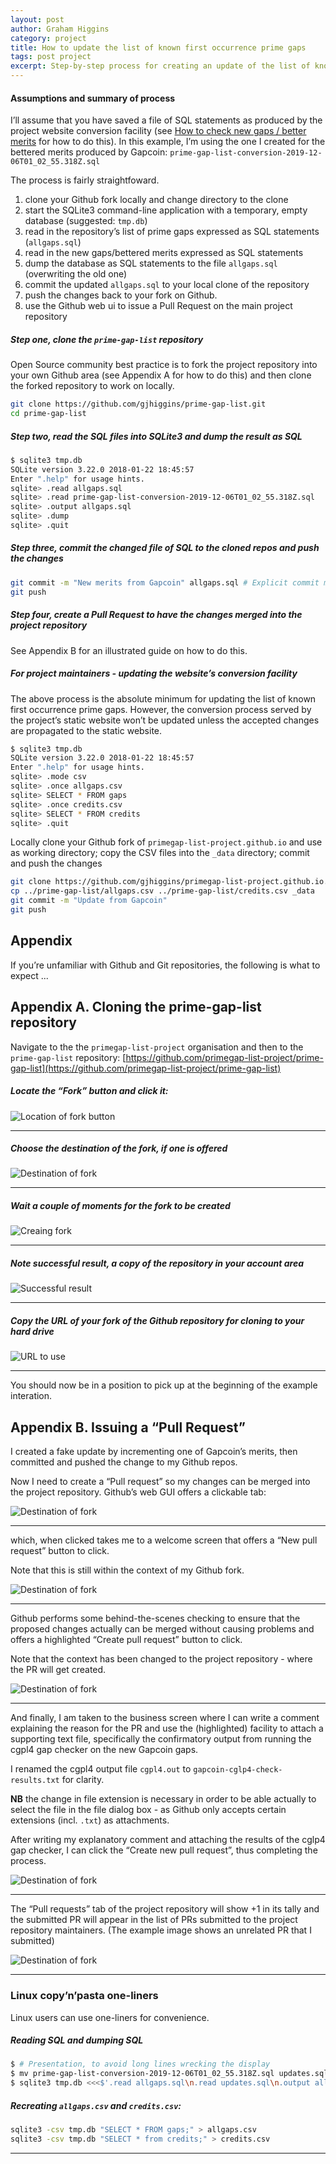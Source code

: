 ```yaml
---
layout: post
author: Graham Higgins
category: project
title: How to update the list of known first occurrence prime gaps
tags: post project
excerpt: Step-by-step process for creating an update of the list of known first occurrence prime gaps
---
```


#### Assumptions and summary of process

I’ll assume that you have saved a file of SQL statements as produced by the project website conversion facility (see [How to check new gaps / better merits](/project/2019/12/04/how-to-check/) for how to do this). In this example, I’m using the one I created for the bettered merits produced by Gapcoin: `prime-gap-list-conversion-2019-12-06T01_02_55.318Z.sql`

The process is fairly straightfoward.

1. clone your Github fork locally and change directory to the clone
2. start the SQLite3 command-line application with a temporary, empty database (suggested: `tmp.db`)
3. read in the repository’s list of prime gaps expressed as SQL statements (`allgaps.sql`)
4. read in the new gaps/bettered merits expressed as SQL statements
5. dump the database as SQL statements to the file `allgaps.sql` (overwriting the old one)
6. commit the updated `allgaps.sql` to your local clone of the repository
7. push the changes back to your fork on Github.
8. use the Github web ui to issue a Pull Request on the main project repository


##### Step one, clone the `prime-gap-list` repository 

Open Source community best practice is to fork the project repository into your own Github area (see Appendix A for how to do this) and then clone the forked repository to work on locally.

```bash
git clone https://github.com/gjhiggins/prime-gap-list.git
cd prime-gap-list
```

##### Step two, read the SQL files into SQLite3 and dump the result as SQL

```bash
$ sqlite3 tmp.db
SQLite version 3.22.0 2018-01-22 18:45:57
Enter ".help" for usage hints.
sqlite> .read allgaps.sql
sqlite> .read prime-gap-list-conversion-2019-12-06T01_02_55.318Z.sql
sqlite> .output allgaps.sql
sqlite> .dump
sqlite> .quit
```

##### Step three, commit the changed file of SQL to the cloned repos and push the changes

```bash
git commit -m "New merits from Gapcoin" allgaps.sql # Explicit commit messages are good
git push
```

##### Step four, create a Pull Request to have the changes merged into the project repository

See Appendix B for an illustrated guide on how to do this.

##### For project maintainers - updating the website’s conversion facility

The above process is the absolute minimum for updating the list of known first occurrence prime gaps. However, the conversion process served by the project’s static website won’t be updated unless the accepted changes are propagated to the static website.

```bash
$ sqlite3 tmp.db
SQLite version 3.22.0 2018-01-22 18:45:57
Enter ".help" for usage hints.
sqlite> .mode csv
sqlite> .once allgaps.csv
sqlite> SELECT * FROM gaps
sqlite> .once credits.csv
sqlite> SELECT * FROM credits
sqlite> .quit
```

Locally clone your Github fork of `primegap-list-project.github.io` and use as working directory; copy the CSV files into the `_data` directory; commit and push the changes

```bash
git clone https://github.com/gjhiggins/primegap-list-project.github.io.git
cp ../prime-gap-list/allgaps.csv ../prime-gap-list/credits.csv _data
git commit -m "Update from Gapcoin"
git push
```

## Appendix

If you’re unfamiliar with Github and Git repositories, the following is what to expect ...

## Appendix A. Cloning the prime-gap-list repository

Navigate to the the `primegap-list-project` organisation and then to the `prime-gap-list` repository: [https://github.com/primegap-list-project/prime-gap-list](https://github.com/primegap-list-project/prime-gap-list)

##### Locate the “Fork” button and click it:

![Location of fork button](/img/news/2019-12-09-how-to-update-01.png)

---

##### Choose the destination of the fork, if one is offered

![Destination of fork](/img/news/2019-12-09-how-to-update-02.png)

---

##### Wait a couple of moments for the fork to be created

![Creaing fork](/img/news/2019-12-09-how-to-update-03.png)

---

##### Note successful result, a copy of the repository in your account area

![Successful result](/img/news/2019-12-09-how-to-update-04.png)

---

##### Copy the URL of your fork of the Github repository for cloning to your hard drive

![URL to use](/img/news/2019-12-09-how-to-update-05.png)

---

You should now be in a position to pick up at the beginning of the example interation.


## Appendix B. Issuing a “Pull Request”

I created a fake update by incrementing one of Gapcoin’s merits, then committed and pushed the change to my Github repos.

Now I need to create a “Pull request” so my changes can be merged into the project repository. Github’s web GUI offers a clickable tab:

![Destination of fork](/img/news/2019-12-09-how-to-update-06.png)

---

which, when clicked takes me to a welcome screen that offers a “New pull request” button to click.

Note that this is still within the context of my Github fork.

![Destination of fork](/img/news/2019-12-09-how-to-update-07.png)

---

Github performs some behind-the-scenes checking to ensure that the proposed changes actually can be merged without causing problems and offers a highlighted “Create pull request” button to click.

Note that the context has been changed to the project repository - where the PR will get created.

![Destination of fork](/img/news/2019-12-09-how-to-update-08.png)

---

And finally, I am taken to the business screen where I can write a comment explaining the reason for the PR and use the (highlighted) facility to attach a supporting text file, specifically the confirmatory output from running the cgpl4 gap checker on the new Gapcoin gaps.

I renamed the cgpl4 output file `cgpl4.out` to `gapcoin-cglp4-check-results.txt` for clarity.

**NB** the change in file extension is necessary in order to be able actually to select the file in the file dialog box - as Github only accepts certain extensions (incl. `.txt`) as attachments.

After writing my explanatory comment and attaching the results of the cglp4 gap checker, I can click the “Create new pull request”, thus completing the process.

![Destination of fork](/img/news/2019-12-09-how-to-update-09.png)

---

The “Pull requests” tab of the project repository will show +1 in its tally and the submitted PR will appear in the list of PRs submitted to the project repository maintainers. (The example image shows an unrelated PR that I submitted)

![Destination of fork](/img/news/2019-12-09-how-to-update-10.png)

---


### Linux copy’n’pasta one-liners

Linux users can use one-liners for convenience.

##### Reading SQL and dumping SQL
```bash
$ # Presentation, to avoid long lines wrecking the display
$ mv prime-gap-list-conversion-2019-12-06T01_02_55.318Z.sql updates.sql 
$ sqlite3 tmp.db <<<$'.read allgaps.sql\n.read updates.sql\n.output allgaps.sql\n.dump\n'
```

##### Recreating `allgaps.csv` and `credits.csv`:
```bash
sqlite3 -csv tmp.db "SELECT * FROM gaps;" > allgaps.csv
sqlite3 -csv tmp.db "SELECT * from credits;" > credits.csv
```

---
